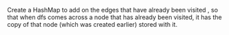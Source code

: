 Create a HashMap to add on the edges that have already been visited , so that when dfs comes across a node that has already been visited, it has the copy of that node (which was created earlier) stored with it.
